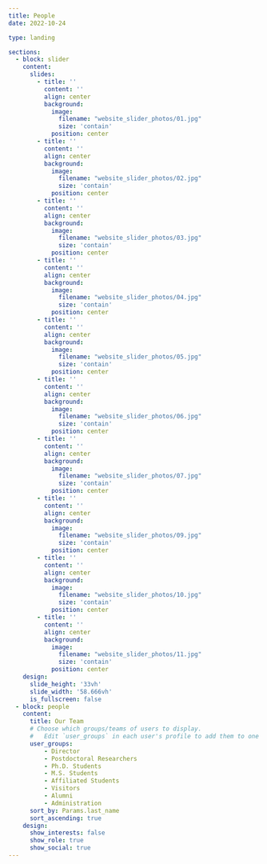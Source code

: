 ```yaml
---
title: People
date: 2022-10-24

type: landing

sections:
  - block: slider
    content:
      slides:
        - title: ''
          content: ''
          align: center
          background:
            image:
              filename: "website_slider_photos/01.jpg"
              size: 'contain'
            position: center
        - title: ''
          content: ''
          align: center
          background:
            image:
              filename: "website_slider_photos/02.jpg"
              size: 'contain'
            position: center
        - title: ''
          content: ''
          align: center
          background:
            image:
              filename: "website_slider_photos/03.jpg"
              size: 'contain'
            position: center
        - title: ''
          content: ''
          align: center
          background:
            image:
              filename: "website_slider_photos/04.jpg"
              size: 'contain'
            position: center
        - title: ''
          content: ''
          align: center
          background:
            image:
              filename: "website_slider_photos/05.jpg"
              size: 'contain'
            position: center
        - title: ''
          content: ''
          align: center
          background:
            image:
              filename: "website_slider_photos/06.jpg"
              size: 'contain'
            position: center
        - title: ''
          content: ''
          align: center
          background:
            image:
              filename: "website_slider_photos/07.jpg"
              size: 'contain'
            position: center
        - title: ''
          content: ''
          align: center
          background:
            image:
              filename: "website_slider_photos/09.jpg"
              size: 'contain'
            position: center
        - title: ''
          content: ''
          align: center
          background:
            image:
              filename: "website_slider_photos/10.jpg"
              size: 'contain'
            position: center
        - title: ''
          content: ''
          align: center
          background:
            image:
              filename: "website_slider_photos/11.jpg"
              size: 'contain'
            position: center
    design:
      slide_height: '33vh'
      slide_width: '58.666vh'
      is_fullscreen: false
  - block: people
    content:
      title: Our Team
      # Choose which groups/teams of users to display.
      #   Edit `user_groups` in each user's profile to add them to one or more of these groups.
      user_groups:
          - Director
          - Postdoctoral Researchers
          - Ph.D. Students
          - M.S. Students
          - Affiliated Students
          - Visitors
          - Alumni
          - Administration
      sort_by: Params.last_name
      sort_ascending: true
    design:
      show_interests: false
      show_role: true
      show_social: true
---
```

